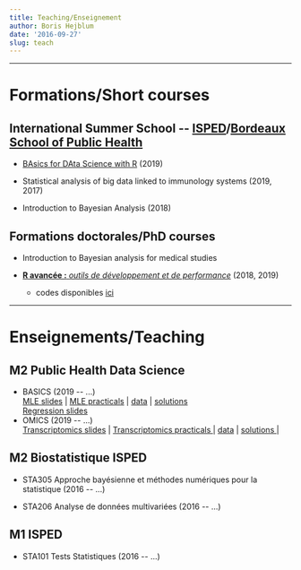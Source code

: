```yaml
---
title: Teaching/Enseignement
author: Boris Hejblum
date: '2016-09-27'
slug: teach
---
```



* * *

# **Formations/Short courses**

## International Summer School -- [ISPED](http://www.isped.u-bordeaux.fr/Formation/Ecoled%C3%A9t%C3%A9.aspx)/[Bordeaux School of Public Health](http://bss-publichealth.u-bordeaux.fr/en/Program/Course-n-1-Statistical-analysis-of-big-data-linked-to-immunology-systems/r742.html)
  
  * [BAsics for DAta Science with R](/badas) (2019)
 
  * Statistical analysis of big data linked to immunology systems (2019, 2017)

  * Introduction to Bayesian Analysis (2018)

## Formations doctorales/PhD courses

 * Introduction to Bayesian analysis for medical studies <!--](/intro-bayes-med)-->

 * [**R avancée :** *outils de développement et de performance*](https://r-dev-perf.borishejblum.science)  (2018, 2019)  
    + codes disponibles [ici](/files/mypkgr_0.0.0.9000.tar.gz)

* * *

# **Enseignements/Teaching**

## M2 Public Health Data Science
  * BASICS (2019 -- ...)  
  <a href="/html/m2phds-basics/biostatistics_basics_MLEslides.html" target="_blank">MLE slides</a> | <a href="/html/m2phds-basics/biostatistics_basics_MLEpracticals.html" target="_blank">MLE practicals</a> | [data](/files/birthweight_data.txt) | <a href="/html/m2phds-basics/biostatistics_basics_MLEpracticals_solutions.html" target="_blank">solutions</a>  
  <a href="/html/m2phds-basics/biostatistics_basics_REGslides.html" target="_blank">Regression slides</a> 
  * OMICS (2019 -- ...)  
   [Transcriptomics slides](/files/transcriptomics-eur/TranscriptomicsData.pdf) | <a href="/html/m2phds-omics/transcriptomics_M2PHDS_OMICS_practicals.html" target="_blank">Transcriptomics practicals </a> | [data](/files/transcriptomics-eur/SinghaniaTB_data.Rdata) | <a href="/html/m2phds-omics/transcriptomics_M2PHDS_OMICS_practicals_solutions.html" target="_blank">solutions </a> |

## M2 Biostatistique ISPED

  * STA305 Approche bayésienne et méthodes numériques pour la statistique (2016 -- ...)  
  <!-- <a href="/files/STA305cours_etud.pdf" target="_blank">cours</a> | <a href="/html/STA305_TP_enonce.html" target="_blank">Travaux pratiques</a> -->
  
  * STA206 Analyse de données multivariées (2016 -- ...)


## M1 ISPED

  * STA101 Tests Statistiques (2016 -- ...)


